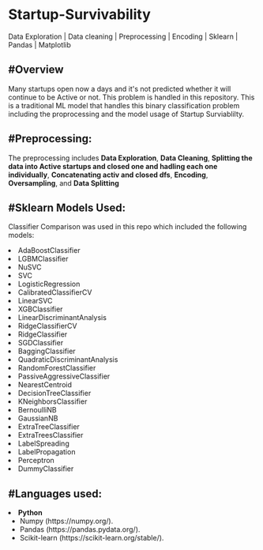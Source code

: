 <h1>Startup-Survivability</h1>
Data Exploration | Data cleaning | Preprocessing | Encoding | Sklearn | Pandas | Matplotlib

<h2><strong>#Overview</strong></h2>
Many startups open now a days and it's not predicted whether it will continue to be Active or not. This problem is handled in this repository. 
This is a traditional ML model that handles this binary classification problem including the proprocessing and the model usage of Startup Surviablilty.

<h2><strong>#Preprocessing:</strong></h2>
The preprocessing includes <strong>Data Exploration</strong>, <strong>Data Cleaning</strong>, <strong>Splitting the data into Active startups 
  and closed one and hadling each one individually</strong>, <strong>Concatenating activ and closed dfs</strong>, <strong>Encoding</strong>,
  <strong>Oversampling</strong>, and <strong>Data Splitting</strong>
  <h2><strong>#Sklearn Models Used:</strong></h2>
  <p>Classifier Comparison was used in this repo which included the following models:</p>
  <li>AdaBoostClassifier</li>
  <li>LGBMClassifier</li>
  <li>NuSVC</li>
  <li>SVC</li>
  <li>LogisticRegression</li>
  <li>CalibratedClassifierCV</li>
  <li>LinearSVC</li>
  <li>XGBClassifier</li>
  <li>LinearDiscriminantAnalysis</li>
  <li>RidgeClassifierCV</li>
  <li>RidgeClassifier</li>
  <li>SGDClassifier</li>
  <li>BaggingClassifier</li>
  <li>QuadraticDiscriminantAnalysis</li>
  <li>RandomForestClassifier</li>
  <li>PassiveAggressiveClassifier</li>
  <li>NearestCentroid</li>
  <li>DecisionTreeClassifier</li>
  <li>KNeighborsClassifier</li>
  <li>BernoulliNB</li>
  <li>GaussianNB</li>
  <li>ExtraTreeClassifier</li>
  <li>ExtraTreesClassifier</li>
  <li>LabelSpreading</li>
  <li>LabelPropagation</li>
  <li>Perceptron</li>
  <li>DummyClassifier</li>
  
<h2><strong>#Languages used:</strong></h2>
<li><strong>Python</strong> <ul>
      <li>Numpy (https://numpy.org/).</li>
      <li>Pandas (https://pandas.pydata.org/).</li>
      <li>Scikit-learn (https://scikit-learn.org/stable/).</li>
  </ul></li>
